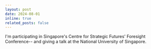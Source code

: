 ```yaml
---
layout: post
date: 2024-08-01
inline: true
related_posts: false
---
```


I'm participating in Singapore's Centre for Strategic Futures' Foresight Conference-- and giving a talk at the National University of Singapore.
